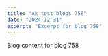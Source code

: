 ```yaml
---
title: "Ak test blogs 758"
date: "2024-12-31"
excerpt: "Excerpt for blog 758"
---
```


Blog content for blog 758
